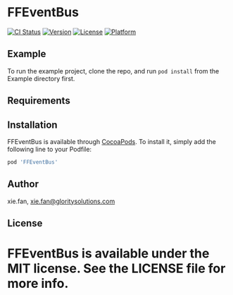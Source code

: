 # FFEventBus

[![CI Status](https://img.shields.io/travis/xie.fan/FFEventBus.svg?style=flat)](https://travis-ci.org/xie.fan/FFEventBus)
[![Version](https://img.shields.io/cocoapods/v/FFEventBus.svg?style=flat)](https://cocoapods.org/pods/FFEventBus)
[![License](https://img.shields.io/cocoapods/l/FFEventBus.svg?style=flat)](https://cocoapods.org/pods/FFEventBus)
[![Platform](https://img.shields.io/cocoapods/p/FFEventBus.svg?style=flat)](https://cocoapods.org/pods/FFEventBus)

## Example

To run the example project, clone the repo, and run `pod install` from the Example directory first.

## Requirements

## Installation

FFEventBus is available through [CocoaPods](https://cocoapods.org). To install
it, simply add the following line to your Podfile:

```ruby
pod 'FFEventBus'
```

## Author

xie.fan, xie.fan@gloritysolutions.com

## License

FFEventBus is available under the MIT license. See the LICENSE file for more info.
=======
